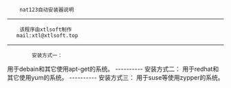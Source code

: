         nat123自动安装器说明
-----------------------------------
        该程序由xtlsoft制作
       mail:xtl@xtlsoft.top
-----------------------------------
            安装方式一：
  用于debain和其它使用apt-get的系统。
            ----------
            安装方式二：
    用于redhat和其它使用yum的系统。
            ----------
            安装方式三：
     用于suse等使用zypper的系统。
